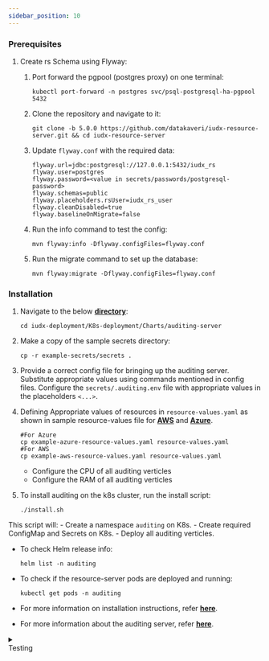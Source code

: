 ```yaml
---
sidebar_position: 10
---
```


### Prerequisites

1. Create rs Schema using Flyway:

    1. Port forward the pgpool (postgres proxy) on one terminal:
        ```
        kubectl port-forward -n postgres svc/psql-postgresql-ha-pgpool 5432
        ```
    2. Clone the repository and navigate to it:
        ```
        git clone -b 5.0.0 https://github.com/datakaveri/iudx-resource-server.git && cd iudx-resource-server
        ```
    3. Update `flyway.conf` with the required data:
        ```
        flyway.url=jdbc:postgresql://127.0.0.1:5432/iudx_rs
        flyway.user=postgres
        flyway.password=<value in secrets/passwords/postgresql-password>
        flyway.schemas=public
        flyway.placeholders.rsUser=iudx_rs_user
        flyway.cleanDisabled=true
        flyway.baselineOnMigrate=false
        ```
    4. Run the info command to test the config:
        ```
        mvn flyway:info -Dflyway.configFiles=flyway.conf
        ```
    5. Run the migrate command to set up the database:
        ```
        mvn flyway:migrate -Dflyway.configFiles=flyway.conf
        ```

### Installation

1. Navigate to the below **[directory](https://github.com/datakaveri/auditing-server/tree/5.0.0)**:
    ```
    cd iudx-deployment/K8s-deployment/Charts/auditing-server
    ```

2. Make a copy of the sample secrets directory:
    ```
    cp -r example-secrets/secrets .
    ```

3. Provide a correct config file for bringing up the auditing server. Substitute appropriate values using commands mentioned in config files. Configure the `secrets/.auditing.env` file with appropriate values in the placeholders `<...>`.

4. Defining Appropriate values of resources in `resource-values.yaml` as shown in sample resource-values file for **[AWS](https://github.com/datakaveri/iudx-deployment/blob/5.0.0/K8s-deployment/Charts/auditing-server/example-aws-resource-values.yaml)** and **[Azure](https://github.com/datakaveri/iudx-deployment/blob/5.0.0/K8s-deployment/Charts/auditing-server/example-azure-resource-values.yaml)**.
    
    ```
    #For Azure
    cp example-azure-resource-values.yaml resource-values.yaml
    #For AWS
    cp example-aws-resource-values.yaml resource-values.yaml

    ```
    
    - Configure the CPU of all auditing verticles 
    - Configure the RAM of all auditing verticles 
    
5. To install auditing on the k8s cluster, run the install script:
    ```
    ./install.sh
    ```
  This script  will:
    - Create a namespace `auditing` on K8s.
    - Create required ConfigMap and Secrets on K8s.
    - Deploy all auditing verticles.


- To check Helm release info:
    ```
    helm list -n auditing
    ```

- To check if the resource-server pods are deployed and running:
    ```
    kubectl get pods -n auditing
    ```
- For more information on installation instructions, refer **[here](https://github.com/datakaveri/iudx-deployment/blob/5.0.0/K8s-deployment/Charts/auditing-server/example-azure-resource-values.yaml)**.
- For more information about the auditing server, refer **[here](https://github.com/datakaveri/auditing-server/tree/5.0.0)**.   

<details>
<summary><div class="style">Testing</div></summary>

Check the logs of all pods in the auditing namespace, there should not be any error log. If it's there, please address as specified/indicated by the log:

```
kubectl logs -f -n auditing <auditing-pod-name>
```


</details>